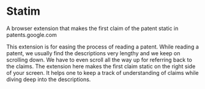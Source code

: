 # Statim
A browser extension that makes the first claim of the patent static in patents.google.com


This extension is for easing the process of reading a patent. While reading a patent, we usually find the descriptions very lengthy and we keep on scrolling down. We have to even scroll all the way up for referring back to the claims. The extension here makes the first claim static on the right side of your screen. It helps one to keep a track of understanding of claims while diving deep into the descriptions.

